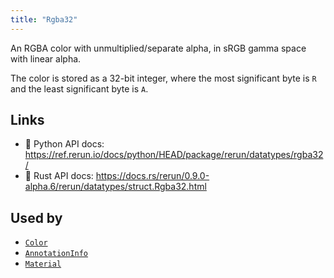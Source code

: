 ```yaml
---
title: "Rgba32"
---
```


An RGBA color with unmultiplied/separate alpha, in sRGB gamma space with linear alpha.

The color is stored as a 32-bit integer, where the most significant
byte is `R` and the least significant byte is `A`.


## Links
 * 🐍 Python API docs: https://ref.rerun.io/docs/python/HEAD/package/rerun/datatypes/rgba32/
 * 🦀 Rust API docs: https://docs.rs/rerun/0.9.0-alpha.6/rerun/datatypes/struct.Rgba32.html


## Used by

* [`Color`](../components/color.md)
* [`AnnotationInfo`](../datatypes/annotation_info.md)
* [`Material`](../datatypes/material.md)
